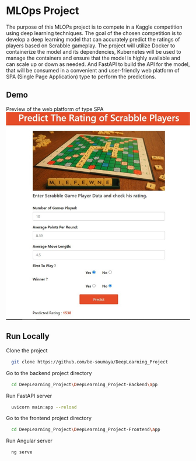 
# MLOps Project

The purpose of this MLOPs project is to compete in a Kaggle competition using deep learning techniques. The goal of the chosen competition is to develop a deep learning model that can accurately predict the ratings of players based on Scrabble gameplay. The project will utilize Docker to containerize the model and its dependencies, Kubernetes will be used to manage the containers and ensure that the model is highly available and can scale up or down as needed. And FastAPI to build the API for the model, that will be consumed in a convenient and user-friendly web platform of SPA (Single Page Application) type to perform the predictions.




## Demo

Preview of the web platform of type SPA
![alt text](https://github.com/be-soumaya/DeepLearning_Project/blob/main/DeepLearning_Project-Frontend/result.png?raw=true)

## Run Locally

Clone the project

```bash
  git clone https://github.com/be-soumaya/DeepLearning_Project
```

Go to the backend project directory

```bash
  cd DeepLearning_Project\DeepLearning_Project-Backend\app
```

Run FastAPI server 

```bash
  uvicorn main:app --reload
```

Go to the frontend project directory

```bash
  cd DeepLearning_Project\DeepLearning_Project-Frontend\app
```

Run Angular server 

```bash
  ng serve
```
